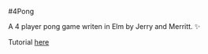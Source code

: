 #4Pong

A 4 player pong game writen in Elm by Jerry and Merritt. :sparkles:

Tutorial [here](http://elm-lang.org/blog/making-pong)
